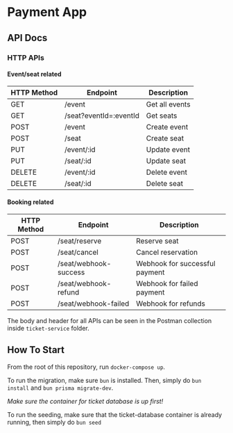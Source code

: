 # Payment App

## API Docs

### HTTP APIs

#### Event/seat related

| HTTP Method | Endpoint               | Description    |
| ----------- | ---------------------- | -------------- |
| GET         | /event                 | Get all events |
| GET         | /seat?eventId=:eventId | Get seats      |
| POST        | /event                 | Create event   |
| POST        | /seat                  | Create seat    |
| PUT         | /event/:id             | Update event   |
| PUT         | /seat/:id              | Update seat    |
| DELETE      | /event/:id             | Delete event   |
| DELETE      | /seat/:id              | Delete seat    |

#### Booking related

| HTTP Method | Endpoint              | Description                    |
| ----------- | --------------------- | ------------------------------ |
| POST        | /seat/reserve         | Reserve seat                   |
| POST        | /seat/cancel          | Cancel reservation             |
| POST        | /seat/webhook-success | Webhook for successful payment |
| POST        | /seat/webhook-refund  | Webhook for failed payment     |
| POST        | /seat/webhook-failed  | Webhook for refunds            |

The body and header for all APIs can be seen in the Postman collection inside `ticket-service` folder.

## How To Start

From the root of this repository, run `docker-compose up`.

To run the migration, make sure `bun` is installed. Then, simply do `bun install` and `bun prisma migrate-dev`.

_Make sure the container for ticket database is up first!_

To run the seeding, make sure that the ticket-database container is already running, then simply do `bun seed`
